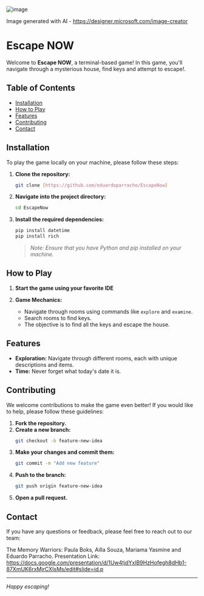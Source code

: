 ![image](https://github.com/user-attachments/assets/69ab370f-265c-42fc-9d6a-f4b2743b4b6d)

Image generated with AI - https://designer.microsoft.com/image-creator


# Escape NOW

Welcome to **Escape NOW**, a terminal-based game! In this game, you'll navigate through a mysterious house, find keys and attempt to escape!. 

## Table of Contents

- [Installation](#installation)
- [How to Play](#how-to-play)
- [Features](#features)
- [Contributing](#contributing)
- [Contact](#contact)

## Installation

To play the game locally on your machine, please follow these steps:

1. **Clone the repository:**
    ```bash
    git clone [https://github.com/eduardoparracho/EscapeNow]
    ```
2. **Navigate into the project directory:**
    ```bash
    cd EscapeNow
    ```
3. **Install the required dependencies:**
    ```bash
    pip install datetime
    pip install rich
    ```
    > *Note: Ensure that you have Python and pip installed on your machine.*

## How to Play

1. **Start the game using your favorite IDE**

2. **Game Mechanics:**
    - Navigate through rooms using commands like `explore` and `examine`.
    - Search rooms to find keys.
    - The objective is to find all the keys and escape the house.

## Features

- **Exploration:** Navigate through different rooms, each with unique descriptions and items.
- **Time:** Never forget what today's date it is.

## Contributing

We welcome contributions to make the game even better! If you would like to help, please follow these guidelines:

1. **Fork the repository.**
2. **Create a new branch:**
    ```bash
    git checkout -b feature-new-idea
    ```
3. **Make your changes and commit them:**
    ```bash
    git commit -m "Add new feature"
    ```
4. **Push to the branch:**
    ```bash
    git push origin feature-new-idea
    ```
5. **Open a pull request.**

## Contact

If you have any questions or feedback, please feel free to reach out to our team:

The Memory Warriors:
Paula Boks, Ailla Souza, Mariama Yasmine and Eduardo Parracho.
Presentation Link: https://docs.google.com/presentation/d/1Uw4tjdYxlB9HzHofegh8dHb1-87XmUK6rxMjrCXIsMs/edit#slide=id.p

---

*Happy escaping!*
